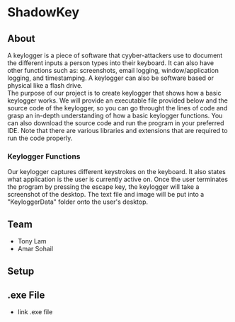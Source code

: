 # ShadowKey
## About
A keylogger is a piece of software that cyyber-attackers use to document the different inputs a person types into their keyboard. It can also have other functions such as: screenshots, email logging, window/application logging, and timestamping.
A keylogger can also be software based or physical like a flash drive. 
<br>
The purpose of our project is to create keylogger that shows how a basic keylogger works. We will provide an executable file provided below and the source code of the keylogger, so you can go throught the lines of code and grasp an
in-depth understanding of how a basic keylogger functions. You can also download the source code and run the program in your preferred IDE. Note that there are various libraries and extensions that are required to run the code 
properly.

### Keylogger Functions
Our keylogger captures different keystrokes on the keyboard. It also states what application is the user is currently active on. Once the user terminates the program by pressing the escape key, the keylogger will take a screenshot of the desktop.
The text file and image will be put into a "KeyloggerData" folder onto the user's desktop. 

## Team
- Tony Lam
- Amar Sohail

## Setup


## .exe File
* link .exe file


